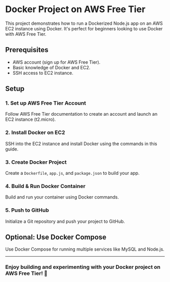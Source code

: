 # Docker Project on AWS Free Tier

This project demonstrates how to run a Dockerized Node.js app on an AWS EC2 instance using Docker. It's perfect for beginners looking to use Docker with AWS Free Tier.

## Prerequisites

- AWS account (sign up for AWS Free Tier).
- Basic knowledge of Docker and EC2.
- SSH access to EC2 instance.

## Setup

### 1. Set up AWS Free Tier Account
Follow AWS Free Tier documentation to create an account and launch an EC2 instance (t2.micro).

### 2. Install Docker on EC2
SSH into the EC2 instance and install Docker using the commands in this guide.

### 3. Create Docker Project
Create a `Dockerfile`, `app.js`, and `package.json` to build your app.

### 4. Build & Run Docker Container
Build and run your container using Docker commands.

### 5. Push to GitHub
Initialize a Git repository and push your project to GitHub.

## Optional: Use Docker Compose
Use Docker Compose for running multiple services like MySQL and Node.js.

---

### Enjoy building and experimenting with your Docker project on AWS Free Tier! 🌱
